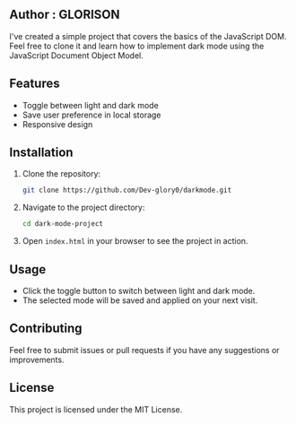 ## Author : GLORISON

I've created a simple project that covers the basics of the JavaScript DOM.
Feel free to clone it and learn how to implement dark mode using the JavaScript Document Object Model.

## Features

- Toggle between light and dark mode
- Save user preference in local storage
- Responsive design

## Installation

1. Clone the repository:
    ```bash
    git clone https://github.com/Dev-glory0/darkmode.git
    ```
2. Navigate to the project directory:
    ```bash
    cd dark-mode-project
    ```
3. Open `index.html` in your browser to see the project in action.

## Usage

- Click the toggle button to switch between light and dark mode.
- The selected mode will be saved and applied on your next visit.

## Contributing

Feel free to submit issues or pull requests if you have any suggestions or improvements.

## License

This project is licensed under the MIT License.
